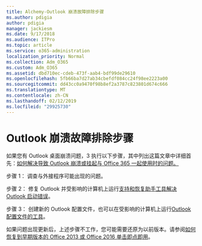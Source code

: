 ```yaml
---
title: Alchemy-Outlook 崩溃故障排除步骤
ms.author: pdigia
author: pdigia
manager: jackiesm
ms.date: 9/17/2018
ms.audience: ITPro
ms.topic: article
ms.service: o365-administration
localization_priority: Normal
ms.collection: Adm_O365
ms.custom: Adm_O365
ms.assetid: dbd710ec-cdeb-473f-aab4-bdf99de29610
ms.openlocfilehash: 5fb66ba7d27ab34cbefdf084cc24f98ee2223a00
ms.sourcegitcommit: dd43cc0a9470f98b8ef2a3787c823801d674c666
ms.translationtype: MT
ms.contentlocale: zh-CN
ms.lasthandoff: 02/12/2019
ms.locfileid: "29925730"
---
```

# <a name="outlook-crash-troubleshooting-steps"></a>Outlook 崩溃故障排除步骤

如果您有 Outlook 桌面崩溃问题，3 执行以下步骤，其中列出这篇文章中详细首先：[如何解决导致 Outlook 崩溃或挂起与 Office 365 一起使用时的问题。](https://support.microsoft.com/help/2413813/how-to-troubleshoot-issues-that-cause-outlook-to-crash-or-hang-when-us)
  
步骤 1： 调查与外接程序可能出现的问题。
  
步骤 2： 修复 Outlook 并受影响的计算机上运行[支持和恢复助手工具解决 Outlook 启动错误](https://aka.ms/SaRA-OutlookWontStart)。 
  
步骤 3： 创建新的 Outlook 配置文件，也可以在受影响的计算机上运行[Outlook 配置文件的工具](https://aka.ms/SaRA-OutlookSetupProfile)。 
  
如果问题出现更新后，上述步骤不工作，您可能需要还原为以前版本。请参阅[如何恢复到早期版本的 Office 2013 或 Office 2016 单击即点即用](https://support.microsoft.com/help/2770432)。
  


